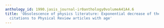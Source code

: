 ```yaml
---
anthology_id: 1990.jasis_journal-ir0anthology0volumeA41A4.6
title: 'Obsolescence of physics literature: Exponential decrease of the density of
  citations to Physical Review articles with age'
---
```


